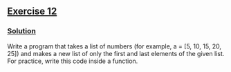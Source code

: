 ## [Exercise 12](https://www.practicepython.org/exercise/2014/04/25/12-list-ends.html)

### [Solution](https://www.practicepython.org/solution/2014/05/15/12-list-ends-solutions.html)

Write a program that takes a list of numbers (for example, a = [5, 10, 15, 20, 25]) and makes a new list of only the first and last elements of the given list. For practice, write this code inside a function.